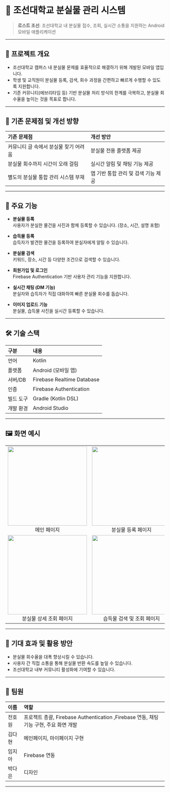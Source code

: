 # 🎒 조선대학교 분실물 관리 시스템

> **로스트 조선**: 조선대학교 내 분실물 접수, 조회, 실시간 소통을 지원하는 Android 모바일 애플리케이션

---

## 📖 프로젝트 개요

- 조선대학교 캠퍼스 내 분실물 문제를 효율적으로 해결하기 위해 개발된 모바일 앱입니다.
- 학생 및 교직원이 분실물 등록, 검색, 회수 과정을 간편하고 빠르게 수행할 수 있도록 지원합니다.
- 기존 커뮤니티(에브리타임 등) 기반 분실물 처리 방식의 한계를 극복하고, 분실물 회수율을 높이는 것을 목표로 합니다.

---

## 🧩 기존 문제점 및 개선 방향

| 기존 문제점 | 개선 방안 |
|:------------|:----------|
| 커뮤니티 글 속에서 분실물 찾기 어려움 | 분실물 전용 플랫폼 제공 |
| 분실물 회수까지 시간이 오래 걸림 | 실시간 알림 및 채팅 기능 제공 |
| 별도의 분실물 통합 관리 시스템 부재 | 앱 기반 통합 관리 및 검색 기능 제공 |

---

## 🚀 주요 기능

- **분실물 등록**  
  사용자가 분실한 물건을 사진과 함께 등록할 수 있습니다. (장소, 시간, 설명 포함)

- **습득물 등록**  
  습득자가 발견한 물건을 등록하여 분실자에게 알릴 수 있습니다.

- **분실물 검색**  
  키워드, 장소, 시간 등 다양한 조건으로 검색할 수 있습니다.

- **회원가입 및 로그인**  
  Firebase Authentication 기반 사용자 관리 기능을 지원합니다.

- **실시간 채팅 (DM 기능)**  
  분실자와 습득자가 직접 대화하여 빠른 분실물 회수를 돕습니다.

- **이미지 업로드 기능**  
  분실물, 습득물 사진을 실시간 등록할 수 있습니다.

---

## 🛠 기술 스택

| 구분 | 내용 |
|:-----|:-----|
| 언어 | Kotlin |
| 플랫폼 | Android (모바일 앱) |
| 서버/DB | Firebase Realtime Database |
| 인증 | Firebase Authentication |
| 빌드 도구 | Gradle (Kotlin DSL) |
| 개발 환경 | Android Studio |

---
## 🖼️ 화면 예시

<div align="center">

<table>
<tr>
<td align="center" width="33%">
<img src="https://github.com/user-attachments/assets/6b3eb239-baf8-42f8-a88a-cc7e36b1c8d9" width="250px"/><br/>
메인 페이지
</td>
<td align="center" width="33%">
<img src="https://github.com/user-attachments/assets/f7f08430-a85d-404b-9692-a09107fc3806" width="250px"/><br/>
분실물 등록 페이지
</td>
<td align="center" width="33%">
<img src="https://github.com/user-attachments/assets/9b3303bc-bc3f-485c-9d3c-7a017f6f85e0" width="250px"/><br/>
분실물 검색 및 조회 페이지
</td>
</tr>

<tr>
<td align="center" width="33%">
<img src="https://github.com/user-attachments/assets/34249b46-ab1a-4d79-a010-19551d5a6b35" width="250px"/><br/>
분실물 상세 조회 페이지
</td>
<td align="center" width="33%">
<img src="https://github.com/user-attachments/assets/e58d0d10-d2f3-4dab-8cf1-86b35c8e27f6" width="250px"/><br/>
습득물 검색 및 조회 페이지
</td>
<td align="center" width="33%">
<img src="https://github.com/user-attachments/assets/f92b274d-db3b-4d1a-b2b1-b1cf8b4dd01b" width="250px"/><br/>
실시간 채팅 기능 화면
</td>
</tr>
</table>

</div>

---

## 🎯 기대 효과 및 활용 방안

- 분실물 회수율을 대폭 향상시킬 수 있습니다.
- 사용자 간 직접 소통을 통해 분실물 반환 속도를 높일 수 있습니다.
- 조선대학교 내부 커뮤니티 활성화에 기여할 수 있습니다.


---

## 👥 팀원

| 이름 | 역할 |
|:----|:----|
| 전호원 | 프로젝트 총괄, Firebase Authentication ,Firebase 연동, 채팅 기능 구현, 주요 화면 개발 |
| 김다현 | 메인페이지, 마이페이지 구현 |
| 임지아 | Firebase 연동 |
| 박다은 | 디자인 |

---

